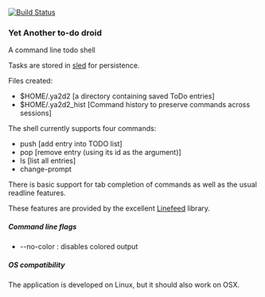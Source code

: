 [![Build Status](https://travis-ci.com/abhijat/ya2d2.svg?branch=master)](https://travis-ci.com/abhijat/ya2d2)

### Yet Another to-do droid


A command line todo shell

Tasks are stored in [sled](https://github.com/spacejam/sled) for persistence.

Files created:
* $HOME/.ya2d2 [a directory containing saved ToDo entries]
* $HOME/.ya2d2_hist [Command history to preserve commands across sessions]


The shell currently supports four commands: 

* push [add entry into TODO list]
* pop [remove entry (using its id as the argument)]
* ls [list all entries]
* change-prompt


There is basic support for tab completion of commands as well as the usual readline features. 

These features are provided by the excellent [Linefeed](https://github.com/murarth/linefeed) library.


##### Command line flags

* --no-color : disables colored output

##### OS compatibility

The application is developed on Linux, but it should also work on OSX. 
